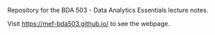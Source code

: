 Repository for the BDA 503 - Data Analytics Essentials lecture notes.

Visit <https://mef-bda503.github.io/> to see the webpage.
